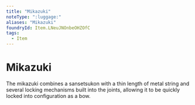 ```yaml
---
title: "Mikazuki"
noteType: ":luggage:"
aliases: "Mikazuki"
foundryId: Item.LNeuJNOnbeOHZOfC
tags:
  - Item
---
```


# Mikazuki

The mikazuki combines a sansetsukon with a thin length of metal string and several locking mechanisms built into the joints, allowing it to be quickly locked into configuration as a bow.
